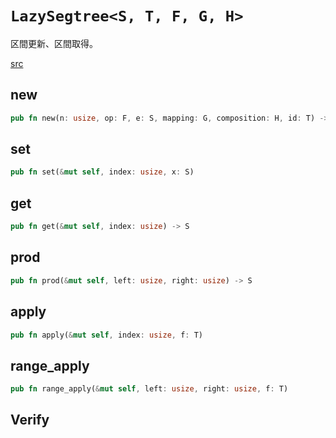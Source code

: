 # `LazySegtree<S, T, F, G, H>`
区間更新、区間取得。

[src](https://github.com/cupro29/cuprolib_rs/blob/main/src/lazysegtree.rs)

## new
```rust
pub fn new(n: usize, op: F, e: S, mapping: G, composition: H, id: T) -> Self
```

## set
```rust
pub fn set(&mut self, index: usize, x: S)
```

## get
```rust
pub fn get(&mut self, index: usize) -> S
```

## prod
```rust
pub fn prod(&mut self, left: usize, right: usize) -> S
```

## apply
```rust
pub fn apply(&mut self, index: usize, f: T)
```

## range_apply
```rust
pub fn range_apply(&mut self, left: usize, right: usize, f: T)
```

## Verify